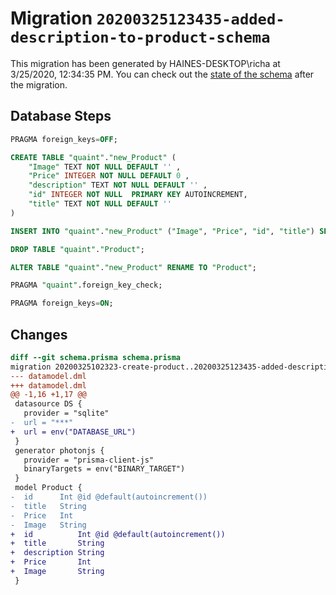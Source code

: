 # Migration `20200325123435-added-description-to-product-schema`

This migration has been generated by HAINES-DESKTOP\richa at 3/25/2020, 12:34:35 PM.
You can check out the [state of the schema](./schema.prisma) after the migration.

## Database Steps

```sql
PRAGMA foreign_keys=OFF;

CREATE TABLE "quaint"."new_Product" (
    "Image" TEXT NOT NULL DEFAULT '' ,
    "Price" INTEGER NOT NULL DEFAULT 0 ,
    "description" TEXT NOT NULL DEFAULT '' ,
    "id" INTEGER NOT NULL  PRIMARY KEY AUTOINCREMENT,
    "title" TEXT NOT NULL DEFAULT '' 
) 

INSERT INTO "quaint"."new_Product" ("Image", "Price", "id", "title") SELECT "Image", "Price", "id", "title" FROM "quaint"."Product"

DROP TABLE "quaint"."Product";

ALTER TABLE "quaint"."new_Product" RENAME TO "Product";

PRAGMA "quaint".foreign_key_check;

PRAGMA foreign_keys=ON;
```

## Changes

```diff
diff --git schema.prisma schema.prisma
migration 20200325102323-create-product..20200325123435-added-description-to-product-schema
--- datamodel.dml
+++ datamodel.dml
@@ -1,16 +1,17 @@
 datasource DS {
   provider = "sqlite"
-  url = "***"
+  url = env("DATABASE_URL")
 }
 generator photonjs {
   provider = "prisma-client-js"
   binaryTargets = env("BINARY_TARGET")
 }
 model Product {
-  id      Int @id @default(autoincrement())
-  title   String
-  Price   Int
-  Image   String
+  id          Int @id @default(autoincrement())
+  title       String
+  description String
+  Price       Int
+  Image       String
 }
```


